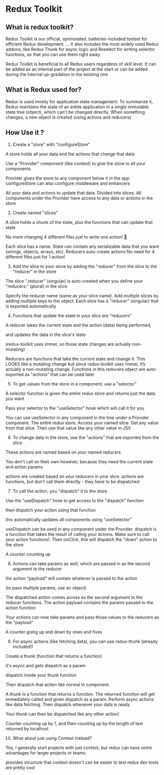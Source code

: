 # Redux Toolkit

## What is redux toolkit? 
Redux Toolkit is our official, opinionated, batteries-included toolset for efficient Redux development. ... It also includes the most widely used Redux addons, like Redux Thunk for async logic and Reselect for writing selector functions, so that you can use them right away. 


Redux Toolkit is beneficial to all Redux users regardless of skill level. It can be added as an internal part of the project at the start or can be added during the internal up-gradation in the existing one 

## What is Redux used for? 
Redux is used mostly for application state management. To summarize it, Redux maintains the state of an entire application in a single immutable state tree (object), which can't be changed directly. When something changes, a new object is created (using actions and reducers)


## How Use it ? 


1. Create a "store" with "configureStore"

A store holds all your data and the actions that change that data

Use a "Provider" component (like context) to give the store to all your components

Provider gives the store to any component below it in the app. configureStore can also configure middleware and enhancers

All your data and actions to update that data. Divided into slices. All components under the Provider have access to any data or actions in the store

2. Create named "slices"

A slice holds a chunk of the state, plus the functions that can update that state

No more changing 4 different files just to write one action! 🎉

Each slice has a name. State can contain any serializable data that you want (strings, objects, arrays, etc). Reducers auto-create actions No need for 4 different files  just for 1 action!

3. Add the slice to your store by adding the "reducer" from the slice to the "reducer" in the store

The slice ".reducer" (singular) is auto-created when you define your "reducers:" (plural) in the slice

Specify the reducer name (same as your slice name). Add multiple slices by adding multiple keys to the object. Each slice has a "reducer" (singular) that is exported automatically

4. Functions that update the state in your slice are "reducers"

A reducer takes the current state and the action (data) being performed,

and updates the data in the slice's state

(redux-toolkit uses immer, so those state changes are actually non-mutating)

Reducers are functions that take the current state and change it. This LOOKS like a mutating change but since redux-toolkit uses immer, it’s actually a non-mutating change. Functions in this reducers object are auto-exported as "actions" that can be used later

5. To get values from the store in a component, use a "selector"

A selector function is given the entire redux store and returns just the data you want

Pass your selector to the "useSelector" hook which will call it for you

You can use useSelector in any component in the tree under a Provider component. The entire redux store. Access your named slice. Get any value from that slice. Then use that value like any other value in JSX

6. To change data in the store, use the "actions" that are exported from the slice

These actions are named based on your named reducers

You don't call on their own however, because they need the current state and action params

actions are created based on your reducers in your slice. actions are functions, but don’t call them directly - they have to be dispatched

7. To call the action, you "dispatch" it to the store

Use the "useDispatch" hook to get access to the "dispatch" function

then dispatch your action using that function

this automatically updates all components using "useSelector"

useDispatch can be used in any component under the Provider. dispatch is a function that takes the result of calling your actions. Make sure to call your action functions!. Then onClick, this will dispatch the "down" action to the store

A counter counting up

8. Actions can take params as well, which are passed in as the second argument to the reducer

the action "payload" will contain whatever is passed to the action

(to pass multiple params, use an object)

The dispatched action comes across as the second argument to the reducer functions. The action payload contains the params passed to the  action function

Your actions can now take params and pass those values to the reducers as the "payload"

A counter going up and down by ones and fives

9. For async actions (like fetching data), you can use redux-thunk (already included!)

Create a thunk (function that returns a function)

it's async and gets dispatch as a param

dispatch inside your thunk function

Then dispatch that action like normal in component

A thunk is a function that returns a function. The returned function will get immediately called and given dispatch as a param. Perform async actions like data fetching. Then dispatch whenever your data is ready

Your thunk can then be dispatched like any other action!

Counter counting up by 1, and then counting up by the length of text returned by localhost

10. What about just using Context instead?

Yes, I generally start projects with just context, but redux can have some advantages for larger projects or teams:

provides structure that context doesn't
can be easier to test
redux dev tools are pretty cool 